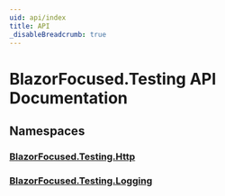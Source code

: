 ```yaml
---
uid: api/index
title: API
_disableBreadcrumb: true
---
```


# BlazorFocused.Testing API Documentation

## Namespaces

### [BlazorFocused.Testing.Http](BlazorFocused.Testing.Http.yml)

### [BlazorFocused.Testing.Logging](BlazorFocused.Testing.Logging.yml)
